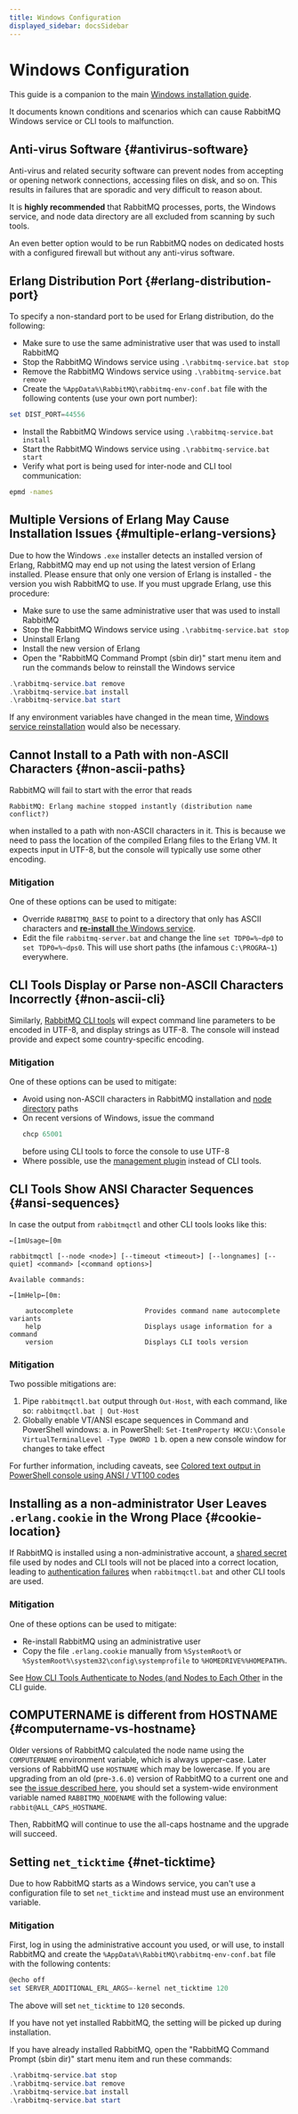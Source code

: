```yaml
---
title: Windows Configuration
displayed_sidebar: docsSidebar
---
```


<!--
Copyright (c) 2007-2024 Broadcom. All Rights Reserved. The term "Broadcom" refers to Broadcom Inc. and/or its subsidiaries.

All rights reserved. This program and the accompanying materials
are made available under the terms of the under the Apache License,
Version 2.0 (the "License”); you may not use this file except in compliance
with the License. You may obtain a copy of the License at

https://www.apache.org/licenses/LICENSE-2.0

Unless required by applicable law or agreed to in writing, software
distributed under the License is distributed on an "AS IS" BASIS,
WITHOUT WARRANTIES OR CONDITIONS OF ANY KIND, either express or implied.
See the License for the specific language governing permissions and
limitations under the License.
-->

# Windows Configuration

This guide is a companion to the main [Windows installation guide](./install-windows).

It documents known conditions and scenarios which can cause RabbitMQ Windows service
or CLI tools to malfunction.

## Anti-virus Software {#antivirus-software}

Anti-virus and related security software can prevent nodes from accepting or opening network connections,
accessing files on disk, and so on. This results in failures that are sporadic and very difficult to reason about.

It is **highly recommended** that RabbitMQ processes, ports, the Windows service, and node data
directory are all excluded from scanning by such tools.

An even better option would to be run RabbitMQ nodes on dedicated hosts with a configured
firewall but without any anti-virus software.

## Erlang Distribution Port {#erlang-distribution-port}

To specify a non-standard port to be used for Erlang distribution, do the following:

 * Make sure to use the same administrative user that was used to install RabbitMQ
 * Stop the RabbitMQ Windows service using `.\rabbitmq-service.bat stop`
 * Remove the RabbitMQ Windows service using `.\rabbitmq-service.bat remove`
 * Create the `%AppData%\RabbitMQ\rabbitmq-env-conf.bat` file with the following contents (use your own port number):

```PowerShell
set DIST_PORT=44556
```

 * Install the RabbitMQ Windows service using `.\rabbitmq-service.bat install`
 * Start the RabbitMQ Windows service using `.\rabbitmq-service.bat start`
 * Verify what port is being used for inter-node and CLI tool communication:

```bash
epmd -names
```

## Multiple Versions of Erlang May Cause Installation Issues {#multiple-erlang-versions}

Due to how the Windows `.exe` installer detects an installed version of Erlang, RabbitMQ may end up not using the latest version of Erlang installed. Please ensure that only one version of Erlang is installed -
the version you wish RabbitMQ to use. If you must upgrade Erlang, use this procedure:

 * Make sure to use the same administrative user that was used to install RabbitMQ
 * Stop the RabbitMQ Windows service using `.\rabbitmq-service.bat stop`
 * Uninstall Erlang
 * Install the new version of Erlang
 * Open the "RabbitMQ Command Prompt (sbin dir)" start menu item and run the commands below to reinstall the Windows service

```PowerShell
.\rabbitmq-service.bat remove
.\rabbitmq-service.bat install
.\rabbitmq-service.bat start
```

If any environment variables have changed in the mean time, [Windows service reinstallation](./configure#rabbitmq-env-file-windows) would
also be necessary.


## Cannot Install to a Path with non-ASCII Characters {#non-ascii-paths}

RabbitMQ will fail to start with the error that reads

```
RabbitMQ: Erlang machine stopped instantly (distribution name conflict?)
```

when installed to a path with non-ASCII characters in it.
This is because we need to pass the location of the compiled Erlang files to the Erlang VM.
It expects input in UTF-8, but the console will typically use some other encoding.

### Mitigation

One of these options can be used to mitigate:

 * Override `RABBITMQ_BASE` to point to a directory
   that only has ASCII characters and [**re-install** the Windows service](./configure#rabbitmq-env-file-windows).
 * Edit the file `rabbitmq-server.bat` and change the
   line `set TDP0=%~dp0` to `set TDP0=%~dps0`.
   This will use short paths (the infamous `C:\PROGRA~1`) everywhere.


## CLI Tools Display or Parse non-ASCII Characters Incorrectly {#non-ascii-cli}

Similarly, [RabbitMQ CLI tools](./cli) will expect command line
parameters to be encoded in UTF-8, and display strings as
UTF-8. The console will instead provide and expect some country-specific encoding.

### Mitigation

One of these options can be used to mitigate:

 * Avoid using non-ASCII characters in RabbitMQ installation and [node directory](./relocate) paths
 * On recent versions of Windows, issue the command
   ```PowerShell
   chcp 65001
   ```
   before using CLI tools to force
   the console to use UTF-8
 * Where possible, use the [management plugin](./management) instead of CLI tools.

## CLI Tools Show ANSI Character Sequences {#ansi-sequences}

In case the output from `rabbitmqctl` and other CLI tools looks like this:

```
←[1mUsage←[0m

rabbitmqctl [--node <node>] [--timeout <timeout>] [--longnames] [--quiet] <command> [<command options>]

Available commands:

←[1mHelp←[0m:

    autocomplete                  Provides command name autocomplete variants
    help                          Displays usage information for a command
    version                       Displays CLI tools version
```

### Mitigation

Two possible mitigations are:

1. Pipe `rabbitmqctl.bat` output through `Out-Host`, with each command, like so:  `rabbitmqctl.bat | Out-Host`
2. Globally enable VT/ANSI escape sequences in Command and PowerShell windows:
	a.  in PowerShell: `Set-ItemProperty HKCU:\Console VirtualTerminalLevel -Type DWORD 1`
	b. open a new console window for changes to take effect

For further information, including caveats, see [Colored text output in PowerShell console using ANSI / VT100 codes](https://stackoverflow.com/questions/51680709/colored-text-output-in-PowerShell-console-using-ansi-vt100-codes)


## Installing as a non-administrator User Leaves `.erlang.cookie` in the Wrong Place {#cookie-location}

If RabbitMQ is installed using a non-administrative account, a [shared secret](./cli#erlang-cookie) file
used by nodes and CLI tools will not be placed into a correct location,
leading to [authentication failures](./cli#cli-authentication-failures) when `rabbitmqctl.bat`
and other CLI tools are used.

### Mitigation

One of these options can be used to mitigate:

 * Re-install RabbitMQ using an administrative user
 * Copy the file `.erlang.cookie` manually
   from `%SystemRoot%` or `%SystemRoot%\system32\config\systemprofile`
   to `%HOMEDRIVE%%HOMEPATH%`.

See [How CLI Tools Authenticate to Nodes (and Nodes to Each Other](./cli#erlang-cookie) in the CLI guide.


## COMPUTERNAME is different from HOSTNAME {#computername-vs-hostname}

Older versions of RabbitMQ calculated the node name using the `COMPUTERNAME`
environment variable, which is always upper-case. Later versions of RabbitMQ
use `HOSTNAME` which may be lowercase. If you are upgrading from an old
(pre-`3.6.0`) version of RabbitMQ to a current one and see [the issue described
here](https://github.com/rabbitmq/rabbitmq-server/issues/1568), you should set
a system-wide environment variable named `RABBITMQ_NODENAME` with the following
value: `rabbit@ALL_CAPS_HOSTNAME`.

Then, RabbitMQ will continue to use the all-caps hostname and the upgrade will
succeed.


## Setting `net_ticktime` {#net-ticktime}

Due to how RabbitMQ starts as a Windows service, you can't use a configuration
file to set `net_ticktime` and instead must use an environment variable.

### Mitigation

First, log in using the administrative account you used, or will use, to
install RabbitMQ and create the `%AppData%\RabbitMQ\rabbitmq-env-conf.bat` file
with the following contents:

```PowerShell
@echo off
set SERVER_ADDITIONAL_ERL_ARGS=-kernel net_ticktime 120
```

The above will set `net_ticktime` to `120` seconds.

If you have not yet installed RabbitMQ, the setting will be picked up during installation.

If you have already installed RabbitMQ, open the "RabbitMQ Command Prompt (sbin dir)"
start menu item and run these commands:

```PowerShell
.\rabbitmq-service.bat stop
.\rabbitmq-service.bat remove
.\rabbitmq-service.bat install
.\rabbitmq-service.bat start
```
